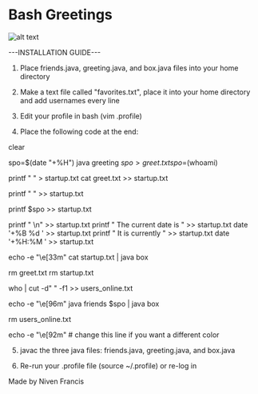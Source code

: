 # Bash Greetings

![alt text](https://scontent.fphx1-2.fna.fbcdn.net/v/t34.0-12/22091598_1413443542024931_1737732502_n.png?oh=2568936165ce25ec0dd6925ceac21df3&oe=59CFCC84)

---INSTALLATION GUIDE---

1. Place friends.java, greeting.java, and box.java files into your home directory

2. Make a text file called "favorites.txt", place it into your home directory and add usernames every line

2. Edit your profile in bash (vim .profile)

3. Place the following code at the end:

clear

spo=$(date "+%H")
java greeting $spo > greet.txt
spo=$(whoami)

printf " " > startup.txt
cat greet.txt >> startup.txt

printf " " >> startup.txt

printf $spo >> startup.txt

printf " \n" >> startup.txt
printf " The current date is " >> startup.txt
date '+%B %d ' >> startup.txt
printf " It is currently " >> startup.txt
date '+%H:%M ' >> startup.txt

echo -e "\e[33m"
cat startup.txt | java box

rm greet.txt
rm startup.txt

who | cut -d" " -f1 >> users_online.txt

echo -e "\e[96m"
java friends $spo | java box

rm users_online.txt

echo -e "\e[92m" # change this line if you want a different color
		
5. javac the three java files: friends.java, greeting.java, and box.java

6. Re-run your .profile file (source ~/.profile) or re-log in

Made by Niven Francis
